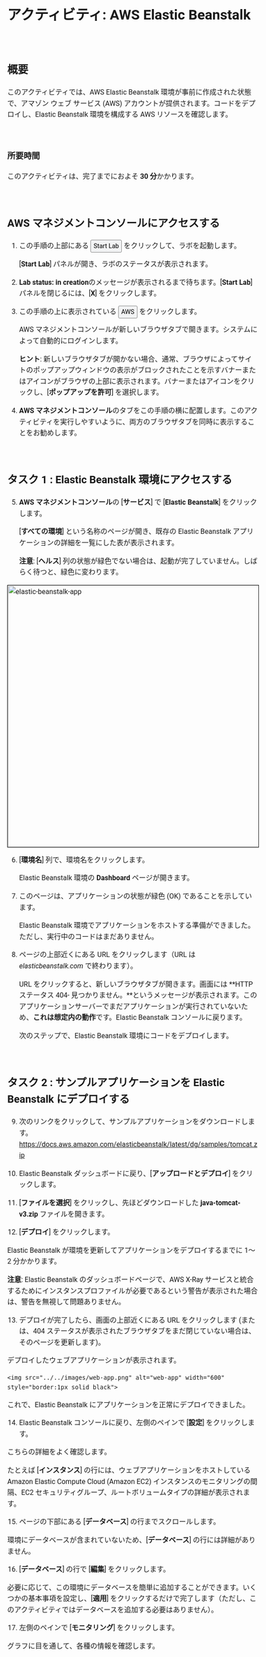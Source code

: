 <header>

<link rel="stylesheet" href="https://use.fontawesome.com/releases/v5.5.0/css/all.css" integrity="sha384-B4dIYHKNBt8Bc12p+WXckhzcICo0wtJAoU8YZTY5qE0Id1GSseTk6S+L3BlXeVIU" crossorigin="anonymous">

<!-- Latest compiled and minified CSS -->
<link rel="stylesheet" href="https://maxcdn.bootstrapcdn.com/bootstrap/3.3.7/css/bootstrap.min.css" integrity="sha384-BVYiiSIFeK1dGmJRAkycuHAHRg32OmUcww7on3RYdg4Va+PmSTsz/K68vbdEjh4u" crossorigin="anonymous">

<!-- Optional theme -->
<link rel="stylesheet" href="https://maxcdn.bootstrapcdn.com/bootstrap/3.3.7/css/bootstrap-theme.min.css" integrity="sha384-rHyoN1iRsVXV4nD0JutlnGaslCJuC7uwjduW9SVrLvRYooPp2bWYgmgJQIXwl/Sp" crossorigin="anonymous">

<!-- Latest compiled and minified JavaScript -->
<script src="https://maxcdn.bootstrapcdn.com/bootstrap/3.3.7/js/bootstrap.min.js" integrity="sha384-Tc5IQib027qvyjSMfHjOMaLkfuWVxZxUPnCJA7l2mCWNIpG9mGCD8wGNIcPD7Txa" crossorigin="anonymous"></script>

</header>

<!--include:Logo-->

<style type="text/css">
  body {
      font-family:  "Roboto", "Helvetica", sans-serif;
      font-size: 12pt;
      font-color: Gray;
      line-height: 1.6;
      margin: 50px;
  }
  p {
      list-style-position: inside;
  }
  #ssb_blue {
    background-color: #257ACF;
    font-weight: bold;
    font-size: 90%;
    color: white;
    border-radius: 5px;
    padding-top: 3px;
    padding-bottom: 3px;
    padding-left: 10px;
    padding-right: 10px;
    white-space: nowrap;
  }
  #ssb_voc_grey {
    background-color: #F2F3F4;
    font-weight: normal;
    font-size: 90%;
    color: black;
    border-radius: 3px;
    border: 1px solid gray;
    padding-top: 5px;
    padding-bottom: 5px;
    padding-left: 6px;
    padding-right: 6px;
    white-space: nowrap;
  }
  #ssb_grey {
    background-color: #DEDEDE;
    font-weight: bold;
    font-size: 90%;
    color: #444;
    position: relative;
    top:-1px;
    border-radius: 5px;
    border-width: 1px;
    border-style: solid;
    border-color: #444;
    padding-top: 3px;
    padding-bottom: 3px;
    padding-left: 10px;
    padding-right: 10px;
    white-space: nowrap;
  }
  #ssl_alexa_ocean {
    color: #00a0d2;
    font-weight: bold;
  }
</style>

# アクティビティ: AWS Elastic Beanstalk

<!-- Note to translators: This activity is unique to this course. -->

&nbsp;
&nbsp;
## 概要

このアクティビティでは、AWS Elastic Beanstalk 環境が事前に作成された状態で、アマゾン ウェブ サービス (AWS) アカウントが提供されます。コードをデプロイし、Elastic Beanstalk 環境を構成する AWS リソースを確認します。

&nbsp;

### 所要時間

このアクティビティは、完了までにおよそ **30 分**かかります。

&nbsp;
&nbsp;
## AWS マネジメントコンソールにアクセスする

1. この手順の上部にある <span id="ssb_voc_grey">Start Lab</span> をクリックして、ラボを起動します。

   [**Start Lab**] パネルが開き、ラボのステータスが表示されます。

2. **Lab status: in creation**のメッセージが表示されるまで待ちます。[**Start Lab**] パネルを閉じるには、[**X**] をクリックします。

3. この手順の上に表示されている <span id="ssb_voc_grey">AWS</span> をクリックします。

   AWS マネジメントコンソールが新しいブラウザタブで開きます。システムによって自動的にログインします。

   **ヒント**: 新しいブラウザタブが開かない場合、通常、ブラウザによってサイトのポップアップウィンドウの表示がブロックされたことを示すバナーまたはアイコンがブラウザの上部に表示されます。バナーまたはアイコンをクリックし、[**ポップアップを許可**] を選択します。

4. **AWS マネジメントコンソール**のタブをこの手順の横に配置します。このアクティビティを実行しやすいように、両方のブラウザタブを同時に表示することをお勧めします。

&nbsp;
&nbsp;
## タスク 1 : Elastic Beanstalk 環境にアクセスする

5. **AWS マネジメントコンソール**の [**サービス**] で [**Elastic Beanstalk**] をクリックします。

   [**すべての環境**] という名称のページが開き、既存の Elastic Beanstalk アプリケーションの詳細を一覧にした表が表示されます。

   **注意**: [**ヘルス**] 列の状態が緑色でない場合は、起動が完了していません。しばらく待つと、緑色に変わります。

<img src="images/application.png" alt="elastic-beanstalk-app" width="600" style="border:1px solid black">

6. \[**環境名**] 列で、環境名をクリックします。

   Elastic Beanstalk 環境の **Dashboard** ページが開きます。

7. このページは、アプリケーションの状態が緑色 (OK) であることを示しています。

   Elastic Beanstalk 環境でアプリケーションをホストする準備ができました。ただし、実行中のコードはまだありません。

8. ページの上部近くにある URL をクリックします（URL は *elasticbeanstalk.com* で終わります）。

   URL をクリックすると、新しいブラウザタブが開きます。画面には **HTTP ステータス 404- 見つかりません。**というメッセージが表示されます。このアプリケーションサーバーでまだアプリケーションが実行されていないため、**これは想定内の動作**です。Elastic Beanstalk コンソールに戻ります。

   次のステップで、Elastic Beanstalk 環境にコードをデプロイします。

&nbsp;
&nbsp;
## タスク 2 : サンプルアプリケーションを Elastic Beanstalk にデプロイする

9. 次のリンクをクリックして、サンプルアプリケーションをダウンロードします。
   https://docs.aws.amazon.com/elasticbeanstalk/latest/dg/samples/tomcat.zip

<!--the zip file is linked in this documentation page: https://docs.aws.amazon.com/elasticbeanstalk/latest/dg/java-getstarted.html-->

10. Elastic Beanstalk ダッシュボードに戻り、[**アップロードとデプロイ**] をクリックします。

11. \[**ファイルを選択**] をクリックし、先ほどダウンロードした **java-tomcat-v3.zip** ファイルを開きます。

12. \[**デプロイ**] をクリックします。

   Elastic Beanstalk が環境を更新してアプリケーションをデプロイするまでに 1～2 分かかります。

   **注意**: Elastic Beanstalk のダッシュボードページで、AWS X-Ray サービスと統合するためにインスタンスプロファイルが必要であるという警告が表示された場合は、警告を無視して問題ありません。

13. デプロイが完了したら、画面の上部近くにある URL をクリックします (または、404 ステータスが表示されたブラウザタブをまだ閉じていない場合は、そのページを更新します)。

   デプロイしたウェブアプリケーションが表示されます。

    <img src="../../images/web-app.png" alt="web-app" width="600" style="border:1px solid black">

   これで、Elastic Beanstalk にアプリケーションを正常にデプロイできました。

14. Elastic Beanstalk コンソールに戻り、左側のペインで [**設定**] をクリックします。

   こちらの詳細をよく確認します。

   たとえば [**インスタンス**] の行には、ウェブアプリケーションをホストしている Amazon Elastic Compute Cloud (Amazon EC2) インスタンスのモニタリングの間隔、EC2 セキュリティグループ、ルートボリュームタイプの詳細が表示されます。

15. ページの下部にある [**データベース**] の行までスクロールします。

   環境にデータベースが含まれていないため、[**データベース**] の行には詳細がありません。

16. \[**データベース**] の行で [**編集**] をクリックします。

   必要に応じて、この環境にデータベースを簡単に追加することができます。いくつかの基本事項を設定し、[**適用**] をクリックするだけで完了します（ただし、このアクティビティではデータベースを追加する必要はありません）。

17. 左側のペインで [**モニタリング**] をクリックします。

   グラフに目を通して、各種の情報を確認します。

&nbsp;
&nbsp;
## タスク 3 : アプリケーションをサポートする AWS リソースを確認する

18. \[**サービス**] で [**EC2**] をクリックします。

19. \[**インスタンス**] をクリックします。

   2 つのインスタンスが実行中であることを確認します（どちらも名前に **samp** が含まれます）。いずれもウェブアプリケーションをサポートするインスタンスです。

20. Elastic Beanstalk によって作成された Amazon EC2 サービスリソースをより深く知るために、閲覧を続けます。次のことがわかります。

   - ポート 80 が開いている**セキュリティグループ**
   - 両方のインスタンスが属する**ロードバランサー**
   - ネットワークの負荷に応じて 2～6 個のインスタンスで実行される **Auto Scaling グループ**

   これらのリソースは Elastic Beanstalk によって作成されましたが、それぞれ個別に閲覧・変更することができます。

&nbsp;
&nbsp;
## アクティビティの完了

<i class="icon-flag-checkered"></i>お疲れ様でした。アクティビティが完了しました。

21. このページの上部にある <span id="ssb_voc_grey">End Lab</span> をクリックし、アクティビティ終了の確認に対し <span id="ssb_blue">Yes</span> をクリックします。

   パネルが表示され、**DELETE has initiated...You may close this message box now.** というメッセージが表示されます。

22. パネルを閉じるには、右上隅の [**X**] をクリックします。

フィードバック、ご提案、修正については、**aws-course-feedback@amazon.com** まで E メールにてご連絡ください。

&nbsp;
&nbsp;
